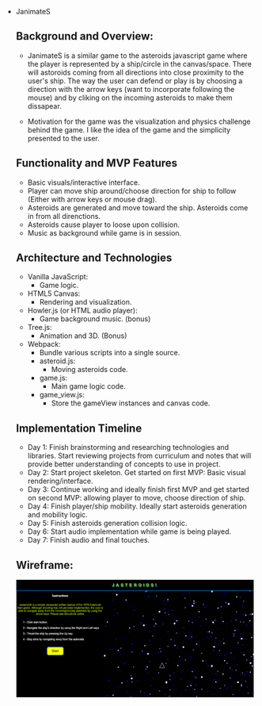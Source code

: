 * JanimateS

    ## Background and Overview:
    * JanimateS is a similar game to the asteroids javascript game where the player is represented by a ship/circle in the canvas/space. There will astoroids coming from all directions into close proximity to the user's ship. The way the user can defend or play is by choosing a direction with the arrow keys (want to incorporate following the mouse) and by cliking on the incoming asteroids to make them dissapear. 

    * Motivation for the game was the visualization and physics challenge behind the game. I like the idea of the game and the simplicity presented to the user. 

    ## Functionality and MVP Features
    * Basic visuals/interactive interface.
    * Player can move ship around/choose direction for ship to follow (Either with arrow keys or mouse drag).
    * Asteroids are generated and move     toward the ship. Asteroids come in from all direnctions.
    * Asteroids cause player to loose upon collision. 
    * Music as background while game is in session.

    ## Architecture and Technologies
    * Vanilla JavaScript:
        * Game logic.
    * HTML5 Canvas: 
        * Rendering and visualization.
    * Howler.js (or HTML audio player): 
        * Game background music. (bonus)
    * Tree.js: 
        * Animation and 3D. (Bonus)
    * Webpack: 
        * Bundle various scripts into a    single source.
        * asteroid.js: 
            - Moving asteroids code.
        * game.js:
            - Main game logic code.
        * game_view.js:
            - Store the gameView instances and canvas code. 

    ## Implementation Timeline
    * Day 1: Finish brainstorming and researching technologies and libraries. Start reviewing projects from curriculum and notes that will provide better understanding of concepts to use in project.
    * Day 2: Start project skeleton. Get started on first MVP: Basic visual rendering/interface.
    * Day 3: Continue working and ideally finish first MVP and get started on second MVP: allowing player to move, choose direction of ship.
    * Day 4: Finish player/ship mobility. Ideally start asteroids generation and mobility logic.
    * Day 5: Finish asteroids generation collision logic.
    * Day 6: Start audio implementation while game is being played. 
    * Day 7: Finish audio and final touches.

    ## Wireframe: 
    ![](./imgs/wireframefinal.png)

